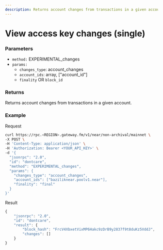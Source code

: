```yaml
---
description: Returns account changes from transactions in a given account.
---
```


# View access key changes (single)

### **Parameters**

* `method:` EXPERIMENTAL_changes
* `params:`
  * `changes_type`: account_changes
  * `account_ids`: array, ["account_id"]
  * `finality` OR `block_id`
  
### **Returns**

Returns account changes from transactions in a given account.

### **Example**

Request

```bash
curl https://rpc.<REGION>.gateway.fm/v1/near/non-archival/mainnet \
-X POST \
-H 'Content-Type: application/json' \
-H 'Authorization: Bearer <YOUR_API_KEY>' \
-d '{
  "jsonrpc": "2.0",
  "id": "dontcare",
  "method": "EXPERIMENTAL_changes",
  "params": {
    "changes_type": "account_changes",
    "account_ids": ["baziliknear.poolv1.near"],
    "finality": "final"
  }
}'
```

Result

```javascript
{
    "jsonrpc": "2.0",
    "id": "dontcare",
    "result": {
        "block_hash": "FrcV4XbxetVixMP6Hakc9zDrB9y2837f9t8duKz5VddJ",
        "changes": []
    }
}
```
